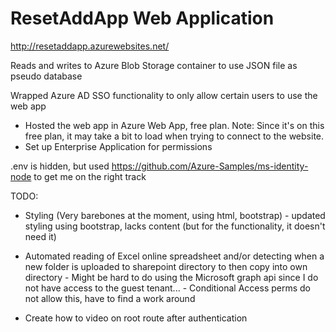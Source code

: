 # ResetAddApp Web Application
http://resetaddapp.azurewebsites.net/

Reads and writes to Azure Blob Storage container to use JSON file as pseudo database

Wrapped Azure AD SSO functionality to only allow certain users to use the web app
- Hosted the web app in Azure Web App, free plan. Note: Since it's on this free plan, it may take a bit to load when trying to connect to the website.
- Set up Enterprise Application for permissions

.env is hidden, but used https://github.com/Azure-Samples/ms-identity-node to get me on the right track

TODO:
- Styling (Very barebones at the moment, using html, bootstrap)
      - updated styling using bootstrap, lacks content (but for the functionality, it doesn't need it)
- Automated reading of Excel online spreadsheet and/or detecting when a new folder is uploaded to sharepoint directory to then copy into own directory
      - Might be hard to do using the Microsoft graph api since I do not have access to the guest tenant...
      - Conditional Access perms do not allow this, have to find a work around

- Create how to video on root route after authentication
